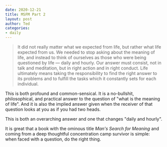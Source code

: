 ```yaml
---
date: 2020-12-21
title: MSFM Part 2
layout: post
author: Ted
categories:
- daily
---
```



> It did not really matter what we expected from life, but rather what life expected from us. We needed to stop asking about the meaning of life, and instead to think of ourselves as those who were being questioned by life — daily and hourly. Our answer must consist, not in talk and meditation, but in right action and in right conduct. Life ultimately means taking the responsibility to find the right answer to its problems and to fulfill the tasks which it constantly sets for each individual.

This is both profound and common-sensical. It is a no-bullshit, philosophical, and practical answer to the question of "what is the meaning of life". And it is also the implied answer given when the receiver of that question looks at you as if you had two heads.

This is both an overarching answer and one that changes "daily and hourly". 

It is great that a book with the ominous title *Man's Search for Meaning* and coming from a deep thoughtful concentration camp survivor is simple: when faced with a question, do the right thing.

